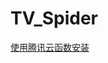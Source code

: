 # TV_Spider

[使用腾讯云函数安装](https://github.com/sec-an/TV_Spider/wiki/%E4%BD%BF%E7%94%A8%E8%85%BE%E8%AE%AF%E4%BA%91%E5%87%BD%E6%95%B0%E5%AE%89%E8%A3%85)
